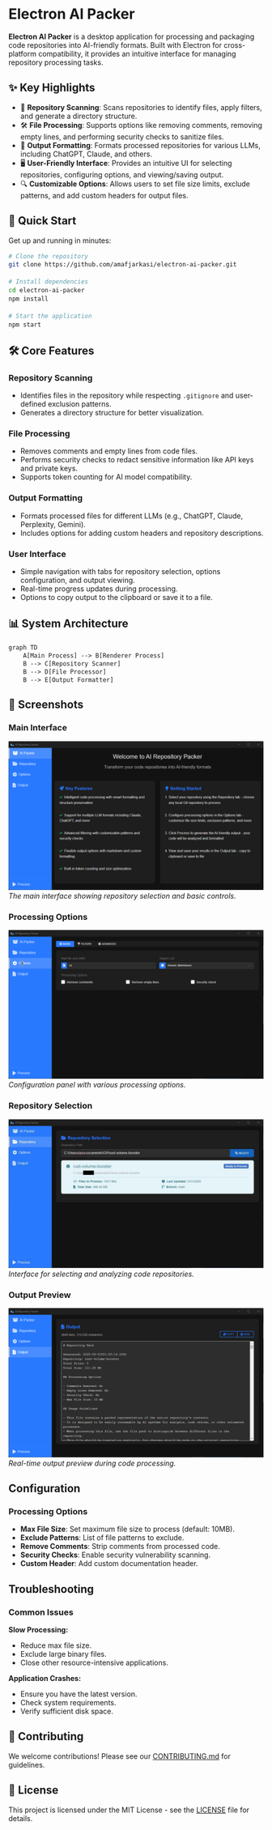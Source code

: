 # Electron AI Packer

**Electron AI Packer** is a desktop application for processing and packaging code repositories into AI-friendly formats. Built with Electron for cross-platform compatibility, it provides an intuitive interface for managing repository processing tasks.

## ✨ Key Highlights

- 📂 **Repository Scanning**: Scans repositories to identify files, apply filters, and generate a directory structure.
- 🛠️ **File Processing**: Supports options like removing comments, removing empty lines, and performing security checks to sanitize files.
- 📜 **Output Formatting**: Formats processed repositories for various LLMs, including ChatGPT, Claude, and others.
- 🖥️ **User-Friendly Interface**: Provides an intuitive UI for selecting repositories, configuring options, and viewing/saving output.
- 🔍 **Customizable Options**: Allows users to set file size limits, exclude patterns, and add custom headers for output files.

## 🚀 Quick Start

Get up and running in minutes:

```bash
# Clone the repository
git clone https://github.com/amafjarkasi/electron-ai-packer.git

# Install dependencies
cd electron-ai-packer
npm install

# Start the application
npm start
```

## 🛠️ Core Features

### Repository Scanning
- Identifies files in the repository while respecting `.gitignore` and user-defined exclusion patterns.
- Generates a directory structure for better visualization.

### File Processing
- Removes comments and empty lines from code files.
- Performs security checks to redact sensitive information like API keys and private keys.
- Supports token counting for AI model compatibility.

### Output Formatting
- Formats processed files for different LLMs (e.g., ChatGPT, Claude, Perplexity, Gemini).
- Includes options for adding custom headers and repository descriptions.

### User Interface
- Simple navigation with tabs for repository selection, options configuration, and output viewing.
- Real-time progress updates during processing.
- Options to copy output to the clipboard or save it to a file.

## 📊 System Architecture

```mermaid
graph TD
    A[Main Process] --> B[Renderer Process]
    B --> C[Repository Scanner]
    B --> D[File Processor]
    B --> E[Output Formatter]
```

## 📸 Screenshots

### Main Interface
![Home Screen](assets/home_screen.png)
*The main interface showing repository selection and basic controls.*

### Processing Options
![Options Area](assets/options_area.png)
*Configuration panel with various processing options.*

### Repository Selection
![Repository Selection](assets/repo_selection.png)
*Interface for selecting and analyzing code repositories.*

### Output Preview
![Output Process](assets/output_process.png)
*Real-time output preview during code processing.*

## Configuration

### Processing Options
- **Max File Size**: Set maximum file size to process (default: 10MB).
- **Exclude Patterns**: List of file patterns to exclude.
- **Remove Comments**: Strip comments from processed code.
- **Security Checks**: Enable security vulnerability scanning.
- **Custom Header**: Add custom documentation header.

## Troubleshooting

### Common Issues
**Slow Processing:**
- Reduce max file size.
- Exclude large binary files.
- Close other resource-intensive applications.

**Application Crashes:**
- Ensure you have the latest version.
- Check system requirements.
- Verify sufficient disk space.

## 🤝 Contributing

We welcome contributions! Please see our [CONTRIBUTING.md](CONTRIBUTING.md) for guidelines.

## 📄 License

This project is licensed under the MIT License - see the [LICENSE](LICENSE) file for details.
